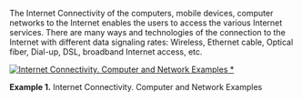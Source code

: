 The Internet Connectivity of the computers, mobile devices, computer networks to the Internet enables the users to access the various Internet services. There are many ways and technologies of the connection to the Internet with different data signaling rates: Wireless, Ethernet cable, Optical fiber, Dial-up, DSL, broadband Internet access, etc.

[![Internet Connectivity. <br>Computer and Network Examples *](https://www.conceptdraw.com/How-To-Guide/picture/internet-connectivity.png)](https://www.conceptdraw.com/How-To-Guide/picture/internet-connectivity.png)

**Example 1.** Internet Connectivity. Computer and Network Examples